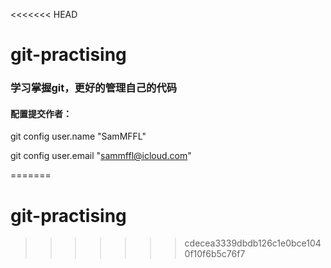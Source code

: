 <<<<<<< HEAD
# git-practising

### 学习掌握git，更好的管理自己的代码

#### 配置提交作者：

git config user.name "SamMFFL"

git config user.email "sammffl@icloud.com"

=======
# git-practising
>>>>>>> cdecea3339dbdb126c1e0bce1040f10f6b5c76f7
